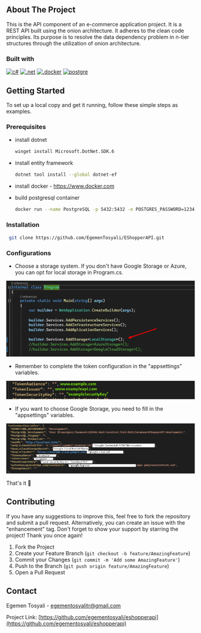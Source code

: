## About The Project
This is the API component of an e-commerce application project. It is a REST API built using the onion architecture. It adheres to the clean code principles. Its purpose is to resolve the data dependency problem in n-tier structures through the utilization of onion architecture.

### Built with
 [![c#][c#.com]][c#-url] [![.net][.net.com]][.net-url] [![.docker][docker.com]][docker-url] [![postgre][postgre.com]][postgre-url]
## Getting Started
To set up a local copy and get it running, follow these simple steps as examples.

### Prerequisites
* install dotnet
    ```sh
    winget install Microsoft.DotNet.SDK.6
    ```

* install entity framework
  ```sh
  dotnet tool install --global dotnet-ef
  ```
  
* install docker - https://www.docker.com
* build postgresql container
    ```sh
    docker run --name PostgreSQL -p 5432:5432 -e POSTGRES_PASSWORD=123456 -d postgres
    ```

### Installation
   ```sh
    git clone https://github.com/EgemenTosyali/EShopperAPI.git
   ```

### Configurations
* Choose a storage system. If you don't have Google Storage or Azure, you can opt for local storage in Program.cs.

![](images/7.png)

* Remember to complete the token configuration in the "appsettings" variables.

![](images/ss_token.png)

* If you want to choose Google Storage, you need to fill in the "appsettings" variables.

![](images/ss.png)

That's it 🎊

## Contributing
If you have any suggestions to improve this, feel free to fork the repository and submit a pull request. Alternatively, you can create an issue with the "enhancement" tag. Don't forget to show your support by starring the project! Thank you once again!

1. Fork the Project
2. Create your Feature Branch (`git checkout -b feature/AmazingFeature`)
3. Commit your Changes (`git commit -m 'Add some AmazingFeature'`)
4. Push to the Branch (`git push origin feature/AmazingFeature`)
5. Open a Pull Request

## Contact

Egemen Tosyali - egementosyalitr@gmail.com

Project Link: [https://github.com/egementosyali/eshopperapi](https://github.com/egementosyali/eshopperapi)


[c#.com]: https://img.shields.io/badge/c%23-%23239120.svg?style=for-the-badge&logo=c-sharp&logoColor=white
[c#-url]: https://www.w3schools.com/cs/

[.net.com]:https://img.shields.io/badge/.NET-5C2D91?style=for-the-badge&logo=.net&logoColor=white
[.net-url]:https://dotnet.microsoft.com/

[docker.com]: https://img.shields.io/badge/docker-%230db7ed.svg?style=for-the-badge&logo=docker&logoColor=white
[docker-url]: https://www.docker.com/

[postgre.com]: https://img.shields.io/badge/postgres-%23316192.svg?style=for-the-badge&logo=postgresql&logoColor=white
[postgre-url]: https://www.postgresql.org/

